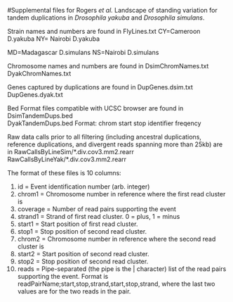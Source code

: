 #Supplemental files for Rogers _et al._ Landscape of standing variation for tandem duplications in *Drosophila yakuba* and *Drosophila simulans*.

Strain names and numbers are found in FlyLines.txt
CY=Cameroon D.yakuba
NY= Nairobi D.yakuba

MD=Madagascar D.simulans
NS=Nairobi D.simulans

Chromosome names and numbers are found in 
DsimChromNames.txt
DyakChromNames.txt

Genes captured by duplications are found in
DupGenes.dsim.txt
DupGenes.dyak.txt

Bed Format files compatible with UCSC browser are found in 
DsimTandemDups.bed                                                                         
DyakTandemDups.bed 
Format:
chrom start stop identifier freqency


Raw data calls prior to all filtering (including ancestral duplications, reference duplications, and divergent reads spanning more than 25kb) are in
RawCallsByLineSim/\*.div.cov3.mm2.rearr
RawCallsByLineYak/\*.div.cov3.mm2.rearr

The format of these files is 10 columns:
<ol>
<li>id = Event identification number (arb. integer)</li>
<li>chrom1 = Chromosome number in reference where the first read cluster is</li>
<li>coverage = Number of read pairs supporting the event</li>
<li>strand1 = Strand of first read cluster.  0 = plus, 1 = minus</li>
<li>start1 = Start position of first read cluster.</li>
<li>stop1 = Stop position of second read cluster.</li>
<li>chrom2 = Chromosome number in reference where the second read cluster is</li>
<li>start2 = Start position of second read cluster.</li>  
<li>stop2 = Stop position of second read cluster.</li> 
<li>reads = Pipe-separated (the pipe is the | character) list of the read pairs supporting the event.  Format is readPairName;start,stop,strand,start,stop,strand, where the last two values are for the two reads in the pair.</li>
</ol>